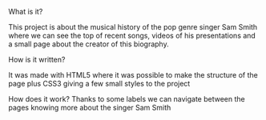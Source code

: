 What is it?

This project is about the musical history of the pop genre singer Sam Smith where we can see the top of recent songs, 
videos of his presentations and a small page about the creator of this biography.

How is it written?

It was made with HTML5 where it was possible to make the structure of the page plus CSS3 giving a few small styles to the project

How does it work?
Thanks to some labels we can navigate between the pages knowing more about the singer Sam Smith
